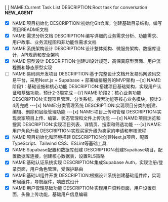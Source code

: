 [ ] NAME:Current Task List DESCRIPTION:Root task for conversation __NEW_AGENT__
-[x] NAME:项目初始化 DESCRIPTION:初始化Git仓库，创建基础目录结构，编写项目README文档
-[x] NAME:需求分析文档 DESCRIPTION:编写详细的业务需求分析、功能需求、用户故事、业务流程图和非功能性需求文档
-[x] NAME:系统架构设计 DESCRIPTION:设计整体架构、微服务架构、数据库设计、API规范和安全架构
-[x] NAME:原型设计 DESCRIPTION:创建UI设计规范、高保真原型页面、用户流程图和静态原型实现
-[ ] NAME:易码网开发项目 DESCRIPTION:基于完整设计文档开发易码网源码交易平台，采用Next.js + Supabase + 部署编排服务的MVP架构
--[x] NAME:阶段1：基础设施和核心功能 DESCRIPTION:搭建项目基础架构，实现用户认证和基础功能，预计2-3周完成
--[/] NAME:阶段2：核心业务功能 DESCRIPTION:实现项目管理、分类系统、搜索功能等核心业务模块，预计3-4周完成
---[x] NAME:分类管理系统 DESCRIPTION:实现项目分类的创建、编辑、删除和层级管理功能
---[x] NAME:项目上传和管理 DESCRIPTION:实现卖家项目上传、编辑、状态管理和文件上传功能
---[x] NAME:项目浏览和搜索 DESCRIPTION:实现项目列表、详情页、搜索和筛选功能
---[x] NAME:用户角色升级 DESCRIPTION:实现买家升级为卖家的申请和审核流程
-[x] NAME:项目初始化和环境搭建 DESCRIPTION:创建Next.js项目，配置TypeScript、Tailwind CSS、ESLint等基础工具
-[x] NAME:Supabase配置和数据库创建 DESCRIPTION:创建Supabase项目，配置数据库连接，创建核心数据表，设置RLS策略
-[x] NAME:基础认证系统实现 DESCRIPTION:集成Supabase Auth，实现注册/登录页面，用户角色管理，受保护路由
-[x] NAME:基础UI组件开发 DESCRIPTION:根据设计系统创建基础组件库，实现布局组件，导航组件，响应式设计
-[x] NAME:用户管理基础功能 DESCRIPTION:实现用户资料页面，用户设置页面，头像上传功能，基础用户信息编辑
